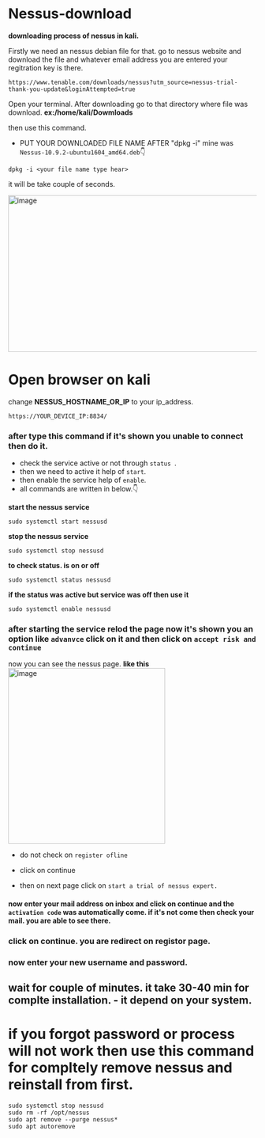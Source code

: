 # Nessus-download

**downloading process of nessus in kali.**

Firstly we need an nessus debian file for that. go to nessus website and download the file and whatever email address you are entered your regitration key is there.

```
https://www.tenable.com/downloads/nessus?utm_source=nessus-trial-thank-you-update&loginAttempted=true
```
Open your terminal. After downloading go to that directory where file was download.
**ex:/home/kali/Dowmloads**

then use this command.

- PUT YOUR DOWNLOADED FILE NAME AFTER "dpkg -i" mine was `Nessus-10.9.2-ubuntu1604_amd64.deb`👇
```
dpkg -i <your file name type hear>
```
it will be take couple of seconds.

<img width="773" height="317" alt="image" src="https://github.com/user-attachments/assets/50621a29-e0d8-4e9b-8900-a41abf32c3d5" />

# Open browser on kali

change **NESSUS_HOSTNAME_OR_IP** to your ip_address.
 
```
https://YOUR_DEVICE_IP:8834/
```

### after type this command if it's shown you unable to connect then do it.

- check the service active or not through `status `.
- then we need to active it help of `start`.
- then enable the service help of `enable`.
- all commands are written in below.👇

**start the nessus service**
```
sudo systemctl start nessusd
```

**stop the nessus service**
```
sudo systemctl stop nessusd 
```

**to check status. is on or off**
```
sudo systemctl status nessusd
``` 
**if the status was active but service was off then use it**
```
sudo systemctl enable nessusd
```

### after starting the service relod the page now it's shown you an option like ` advanvce ` click on it and then click on `accept risk and continue `

now you can see the nessus page.
**like this**
<img width="318" height="355" alt="image" src="https://github.com/user-attachments/assets/91b049dc-99fe-4ae6-8c8f-316cd5541e34" />
- do not check on `register ofline`
- click on continue

- then on next page click on ` start a trial of nessus expert. `

#### now enter your mail address on inbox and click on continue and the ` activation code ` was automatically come. if it's not come then check your mail. you are able to see there.

### click on continue. you are redirect on registor page.

### now enter your new username and password.

## wait for couple of minutes. it take 30-40 min for complte installation. - it depend on your system.

# if you forgot password or process will not work then use this command for compltely remove nessus and reinstall from first.
```
sudo systemctl stop nessusd
sudo rm -rf /opt/nessus
sudo apt remove --purge nessus*
sudo apt autoremove
```

